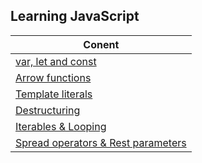 ## Learning JavaScript

|Conent|
|---|
|[var, let and const](./var_let_const.md)|
|[Arrow functions](./arrow-functions.md)|
|[Template literals](./template-literals.md)|
|[Destructuring](./destructuring.md)|
|[Iterables & Looping](./iterables-looping.md)|
|[Spread operators & Rest parameters](./pread-operators-and-rest-parameters.md)
